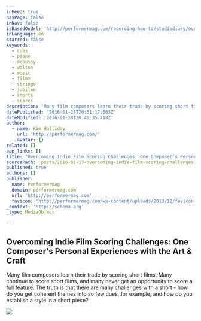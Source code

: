 ```yaml
---
inFeed: true
hasPage: false
inNav: false
isBasedOnUrl: 'http://performermag.com/recording-how-to/studiodiary/overcoming-indie-film-scoring-challenges-one-composers-personal-experiences-with-the-art-craft/'
inLanguage: en
starred: false
keywords:
  - cues
  - piano
  - debussy
  - walton
  - music
  - films
  - strings
  - jubilee
  - shorts
  - scores
description: 'Many film composers learn their trade by scoring short films. Many continue to score short films, and many never get an opportunity to score a full feature. The truth is that there are many challenges with a short - how do you get coherent themes into so few cues, for example, and how do you establish a style in a short piece?'
datePublished: '2016-01-18T20:51:17.863Z'
dateModified: '2016-01-18T20:46:35.718Z'
author:
  - name: Kim Halliday
    url: 'http://performermag.com/'
    avatar: {}
related: []
app_links: []
title: "Overcoming Indie Film Scoring Challenges: One Composer's Personal Experiences with the Art & Craft"
sourcePath: _posts/2016-01-17-overcoming-indie-film-scoring-challenges-one-composers-per.md
published: true
authors: []
publisher:
  name: Performermag
  domain: performermag.com
  url: 'http://performermag.com'
  favicon: 'http://performermag.com/wp-content/uploads/2013/12/favicon.gif'
_context: 'http://schema.org'
_type: MediaObject

---
```

<article style=""><h1>Overcoming Indie Film Scoring Challenges: One Composer's Personal Experiences with the Art &amp; Craft</h1><p>Many film composers learn their trade by scoring short films. Many continue to score short films, and many never get an opportunity to score a full feature. The truth is that there are many challenges with a short - how do you get coherent themes into so few cues, for example, and how do you establish a style in a short piece?</p><img src="https://s3-us-west-2.amazonaws.com/the-grid-img/p/7dc30433bc7d2653d0479707a3093eb62c420095.jpg" /></article>